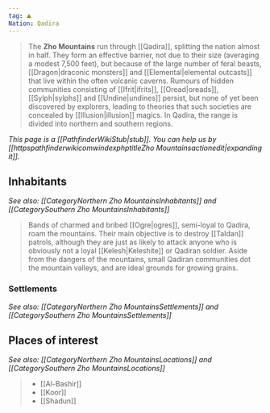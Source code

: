 ```yaml
---
tag: ⛰️️
Nation: Qadira
---
```

> The **Zho Mountains** run through [[Qadira]], splitting the nation almost in half. They form an effective barrier, not due to their size (averaging a modest 7,500 feet), but because of the large number of feral beasts, [[Dragon|draconic monsters]] and [[Elemental|elemental outcasts]] that live within the often volcanic caverns. Rumours of hidden communities consisting of [[Ifrit|ifrits]], [[Oread|oreads]], [[Sylph|sylphs]] and [[Undine|undines]] persist, but none of yet been discovered by explorers, leading to theories that such societies are concealed by [[Illusion|illusion]] magics. In Qadira, the range is divided into northern and southern regions.



*This page is a [[PathfinderWikiStub|stub]]. You can help us by [[httpspathfinderwikicomwindexphptitleZho Mountainsactionedit|expanding it]].*



## Inhabitants

*See also: [[CategoryNorthern Zho MountainsInhabitants]] and [[CategorySouthern Zho MountainsInhabitants]]*
> Bands of charmed and bribed [[Ogre|ogres]], semi-loyal to Qadira, roam the mountains. Their main objective is to destroy [[Taldan]] patrols, although they are just as likely to attack anyone who is obviously not a loyal [[Kelesh|Keleshite]] or Qadiran soldier.
> Aside from the dangers of the mountains, small Qadiran communities dot the mountain valleys, and are ideal grounds for growing grains.


### Settlements

*See also: [[CategoryNorthern Zho MountainsSettlements]] and [[CategorySouthern Zho MountainsSettlements]]*

## Places of interest

*See also: [[CategoryNorthern Zho MountainsLocations]] and [[CategorySouthern Zho MountainsLocations]]*
> - [[Al-Bashir]]
> - [[Koor]]
> - [[Shadun]]







